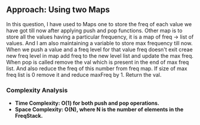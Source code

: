 ## Approach: Using two Maps
In this question, I have used to Maps one to store the freq of each value we have got till now after applying push and pop functions. Other map is to store all the values having a particular frequency, it is a map of freq -> list of values. And I am also maintaining a variable to store max frequency till now. When we push a value and a freq level for that value freq doesn't exit creae new freq level in map add freq to the new level list and update the max freq. When pop is called remove the val which is present in the end of max freq list. And also reduce the freq of this number from freq map. If size of max freq list is 0 remove it and reduce maxFreq by 1. Return the val.
​
​
### Complexity Analysis
* **Time Complexity: O(1) for both push and pop operations.**
* **Space Complexity: O(N), where N is the number of elements in the FreqStack.**
​